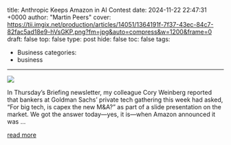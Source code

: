 title: Anthropic Keeps Amazon in AI Contest
date: 2024-11-22 22:47:31 +0000
author: "Martin Peers"
cover: https://tii.imgix.net/production/articles/14051/1364191f-7f37-43ec-84c7-82fac5ad18e9-hVsGKP.png?fm=jpg&auto=compress&w=1200&frame=0
draft: false
top: false
type: post
hide: false
toc: false
tags:
  - Business
categories:
  - business
---

![](https://tii.imgix.net/production/articles/14051/1364191f-7f37-43ec-84c7-82fac5ad18e9-hVsGKP.png?fm=jpg&auto=compress&w=1200&frame=0)

In Thursday’s Briefing newsletter, my colleague Cory Weinberg reported that bankers at Goldman Sachs’ private tech gathering this week had asked, “For big tech, is capex the new M&A?” as part of a slide presentation on the market. We got the answer today—yes, it is—when Amazon announced it was ...

[read more](https://www.theinformation.com/articles/anthropic-keeps-amazon-in-ai-contest)
